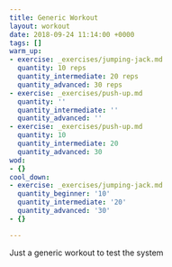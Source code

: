 ```yaml
---
title: Generic Workout
layout: workout
date: 2018-09-24 11:14:00 +0000
tags: []
warm_up:
- exercise: _exercises/jumping-jack.md
  quantity: 10 reps
  quantity_intermediate: 20 reps
  quantity_advanced: 30 reps
- exercise: _exercises/push-up.md
  quantity: ''
  quantity_intermediate: ''
  quantity_advanced: ''
- exercise: _exercises/push-up.md
  quantity: 10
  quantity_intermediate: 20
  quantity_advanced: 30
wod:
- {}
cool_down:
- exercise: _exercises/jumping-jack.md
  quantity_beginner: '10'
  quantity_intermediate: '20'
  quantity_advanced: '30'
- {}

---
```

Just a generic workout to test the system